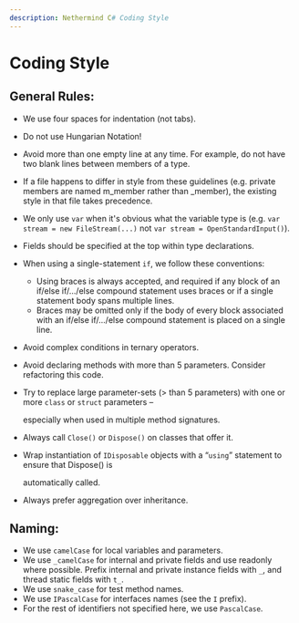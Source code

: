 ```yaml
---
description: Nethermind C# Coding Style
---
```


# Coding Style

## General Rules:

* We use four spaces for indentation (not tabs).
* Do not use Hungarian Notation!
* Avoid more than one empty line at any time. For example, do not have two blank lines between members of a type.
* If a file happens to differ in style from these guidelines (e.g. private members are named m\_member rather than
  \_member), the existing style in that file takes precedence.
* We only use `var` when it's obvious what the variable type is (e.g. `var stream = new FileStream(...)`
  not `var stream = OpenStandardInput()`).
* Fields should be specified at the top within type declarations.
* When using a single-statement `if`, we follow these conventions:
	* Using braces is always accepted, and required if any block of an if/else if/.../else compound statement uses braces
	  or if a single statement body spans multiple lines.
	* Braces may be omitted only if the body of every block associated with an if/else if/.../else compound statement is
	  placed on a single line.&#x20;
* Avoid complex conditions in ternary operators.
* Avoid declaring methods with more than 5 parameters. Consider refactoring this code.
* Try to replace large parameter-sets (> than 5 parameters) with one or more `class` or `struct` parameters –
  
  especially when used in multiple method signatures.&#x20;
* Always call `Close()` or `Dispose()` on classes that offer it.&#x20;
* Wrap instantiation of `IDisposable` objects with a “`using`” statement to ensure that Dispose() is
  
  automatically called.
* Always prefer aggregation over inheritance.&#x20;

## Naming:

* We use `camelCase` for local variables and parameters.
* We use `_camelCase` for internal and private fields and use readonly where possible. Prefix internal and private
  instance fields with `_`, and thread static fields with `t_`.
* We use `snake_case` for test method names.
* We use `IPascalCase` for interfaces names (see the `I` prefix).
* For the rest of identifiers not specified here, we use `PascalCase`.
